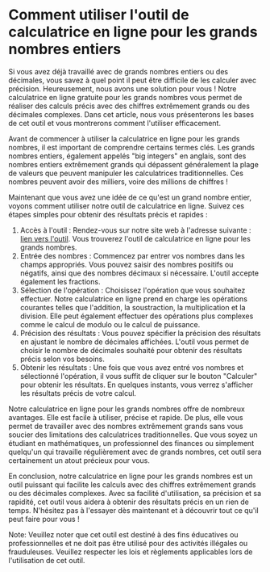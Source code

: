 Comment utiliser l'outil de calculatrice en ligne pour les grands nombres entiers
=================================================================================

Si vous avez déjà travaillé avec de grands nombres entiers ou des décimales, vous savez à quel point il peut être difficile de les calculer avec précision. Heureusement, nous avons une solution pour vous ! Notre calculatrice en ligne gratuite pour les grands nombres vous permet de réaliser des calculs précis avec des chiffres extrêmement grands ou des décimales complexes. Dans cet article, nous vous présenterons les bases de cet outil et vous montrerons comment l'utiliser efficacement.

Avant de commencer à utiliser la calculatrice en ligne pour les grands nombres, il est important de comprendre certains termes clés. Les grands nombres entiers, également appelés "big integers" en anglais, sont des nombres entiers extrêmement grands qui dépassent généralement la plage de valeurs que peuvent manipuler les calculatrices traditionnelles. Ces nombres peuvent avoir des milliers, voire des millions de chiffres !

Maintenant que vous avez une idée de ce qu'est un grand nombre entier, voyons comment utiliser notre outil de calculatrice en ligne. Suivez ces étapes simples pour obtenir des résultats précis et rapides :

1. Accès à l'outil : Rendez-vous sur notre site web à l'adresse suivante : [lien vers l'outil](https://www.onlinecalculatorsfree.com/fr/math/big-number-calculator.html). Vous trouverez l'outil de calculatrice en ligne pour les grands nombres.
2. Entrée des nombres : Commencez par entrer vos nombres dans les champs appropriés. Vous pouvez saisir des nombres positifs ou négatifs, ainsi que des nombres décimaux si nécessaire. L'outil accepte également les fractions.
3. Sélection de l'opération : Choisissez l'opération que vous souhaitez effectuer. Notre calculatrice en ligne prend en charge les opérations courantes telles que l'addition, la soustraction, la multiplication et la division. Elle peut également effectuer des opérations plus complexes comme le calcul de modulo ou le calcul de puissance.
4. Précision des résultats : Vous pouvez spécifier la précision des résultats en ajustant le nombre de décimales affichées. L'outil vous permet de choisir le nombre de décimales souhaité pour obtenir des résultats précis selon vos besoins.
5. Obtenir les résultats : Une fois que vous avez entré vos nombres et sélectionné l'opération, il vous suffit de cliquer sur le bouton "Calculer" pour obtenir les résultats. En quelques instants, vous verrez s'afficher les résultats précis de votre calcul.

Notre calculatrice en ligne pour les grands nombres offre de nombreux avantages. Elle est facile à utiliser, précise et rapide. De plus, elle vous permet de travailler avec des nombres extrêmement grands sans vous soucier des limitations des calculatrices traditionnelles. Que vous soyez un étudiant en mathématiques, un professionnel des finances ou simplement quelqu'un qui travaille régulièrement avec de grands nombres, cet outil sera certainement un atout précieux pour vous.

En conclusion, notre calculatrice en ligne pour les grands nombres est un outil puissant qui facilite les calculs avec des chiffres extrêmement grands ou des décimales complexes. Avec sa facilité d'utilisation, sa précision et sa rapidité, cet outil vous aidera à obtenir des résultats précis en un rien de temps. N'hésitez pas à l'essayer dès maintenant et à découvrir tout ce qu'il peut faire pour vous !

Note: Veuillez noter que cet outil est destiné à des fins éducatives ou professionnelles et ne doit pas être utilisé pour des activités illégales ou frauduleuses. Veuillez respecter les lois et règlements applicables lors de l'utilisation de cet outil.